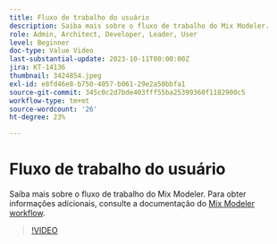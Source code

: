 ```yaml
---
title: Fluxo de trabalho do usuário
description: Saiba mais sobre o fluxo de trabalho do Mix Modeler.
role: Admin, Architect, Developer, Leader, User
level: Beginner
doc-type: Value Video
last-substantial-update: 2023-10-11T00:00:00Z
jira: KT-14136
thumbnail: 3424854.jpeg
exl-id: e8fd46e8-b750-4057-b061-29e2a50bbfa1
source-git-commit: 345c0c2d7bde403fff55ba25399360f1182900c5
workflow-type: tm+mt
source-wordcount: '26'
ht-degree: 23%

---
```


# Fluxo de trabalho do usuário

Saiba mais sobre o fluxo de trabalho do Mix Modeler. Para obter informações adicionais, consulte a documentação do [Mix Modeler workflow](https://experienceleague.adobe.com/pt-br/docs/mix-modeler/using/get-started/workflow).

>[!VIDEO](https://video.tv.adobe.com/v/3424854?learn=on&enablevpops)